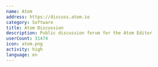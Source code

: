 ```yaml
---
name: Atom
address: https://discuss.atom.io
category: Software
title: Atom Discussion
description: Public discussion forum for the Atom Editor
userCount: 31474
icon: atom.png
activity: high
language: en
---
```

